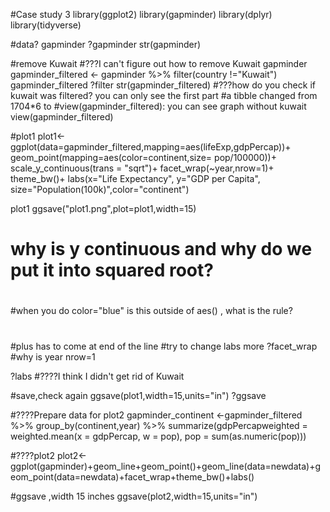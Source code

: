 #Case study 3
library(ggplot2)
library(gapminder)
library(dplyr)
library(tidyverse)

#data?
gapminder
?gapminder
str(gapminder)

#remove Kuwait
#???I can't figure out how to remove Kuwait
gapminder
gapminder_filtered <- gapminder %>%
  filter(country !="Kuwait")
gapminder_filtered
?filter
str(gapminder_filtered)
#???how do you check if kuwait was filtered? you can only see the first part
#a tibble changed from 1704*6 to 
#view(gapminder_filtered): you can see graph without kuwait
view(gapminder_filtered)



#plot1
plot1<-ggplot(data=gapminder_filtered,mapping=aes(lifeExp,gdpPercap))+
  geom_point(mapping=aes(color=continent,size= pop/100000))+ scale_y_continuous(trans = "sqrt")+ 
  facet_wrap(~year,nrow=1)+ 
  theme_bw()+ 
  labs(x="Life Expectancy", y="GDP per Capita", size="Population(100k)",color="continent")

plot1
ggsave("plot1.png",plot=plot1,width=15)
# why is y continuous and why do we put it into squared root?
#
#when you do color="blue" is this outside of aes() , what is the rule?
#
#plus has to come at end of the line
#try to change labs more
?facet_wrap 
#why is year nrow=1


?labs
#????I think I didn't get rid of Kuwait


#save,check again
ggsave(plot1,width=15,units="in")
?ggsave






#????Prepare data for plot2
gapminder_continent <-gapminder_filtered %>% group_by(continent,year) %>%
                     summarize(gdpPercapweighted = weighted.mean(x = gdpPercap, w = pop),
                     pop = sum(as.numeric(pop)))

#????plot2
plot2<-ggplot(gapminder)+geom_line+geom_point()+geom_line(data=newdata)+geom_point(data=newdata)+facet_wrap+theme_bw()+labs()

#ggsave ,width 15 inches
ggsave(plot2,width=15,units="in") 